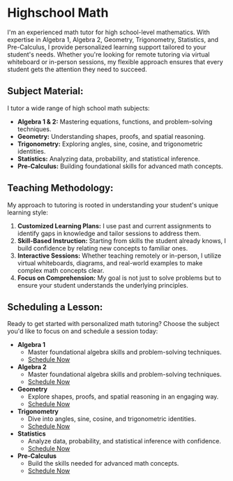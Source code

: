 
# Highschool Math

I'm an experienced math tutor for high school-level mathematics. With expertise
in Algebra 1, Algebra 2, Geometry, Trigonometry, Statistics, and Pre-Calculus,
I provide personalized learning support tailored to your student's needs.
Whether you're looking for remote tutoring via virtual whiteboard or in-person
sessions, my flexible approach ensures that every student gets the attention
they need to succeed.

## **Subject Material:**

I tutor a wide range of high school math subjects:
- **Algebra 1 & 2:** Mastering equations, functions, and problem-solving techniques.
- **Geometry:** Understanding shapes, proofs, and spatial reasoning.
- **Trigonometry:** Exploring angles, sine, cosine, and trigonometric identities.
- **Statistics:** Analyzing data, probability, and statistical inference.
- **Pre-Calculus:** Building foundational skills for advanced math concepts.

## **Teaching Methodology:**

My approach to tutoring is rooted in understanding your student's unique learning
style:
1. **Customized Learning Plans:** I use past and current assignments to identify gaps
in knowledge and tailor sessions to address them.
2. **Skill-Based Instruction:** Starting from skills the student already knows, I
build confidence by relating new concepts to familiar ones.
3. **Interactive Sessions:** Whether teaching remotely or in-person, I utilize virtual
whiteboards, diagrams, and real-world examples to make complex math concepts clear.
4. **Focus on Comprehension:** My goal is not just to solve problems but to ensure
your student understands the underlying principles.

## **Scheduling a Lesson:**
Ready to get started with personalized math tutoring? Choose the subject you'd like to
focus on and schedule a session today:

- **Algebra 1**
    - Master foundational algebra skills and problem-solving techniques.
    - <a href="/schedule?type=tutoring&subject=Highschool%20Maths%3A%20Algebra%201" class="btn btn-primary">Schedule Now</a>
- **Algebra 2**
    - Master foundational algebra skills and problem-solving techniques.
    - <a href="/schedule?type=tutoring&subject=Highschool%20Maths%3A%20Algebra%202" class="btn btn-primary">Schedule Now</a>
- **Geometry**
    - Explore shapes, proofs, and spatial reasoning in an engaging way.
    - <a href="/schedule?type=tutoring&subject=Highschool%20Maths%3A%20Geometry" class="btn btn-primary">Schedule Now</a>
- **Trigonometry**
    - Dive into angles, sine, cosine, and trigonometric identities.
    - <a href="/schedule?type=tutoring&subject=Highschool%20Maths%3A%20Trigonometry" class="btn btn-primary">Schedule Now</a>
- **Statistics**
    - Analyze data, probability, and statistical inference with confidence.
    - <a href="/schedule?type=tutoring&subject=Highschool%20Maths%3A%20Statistics" class="btn btn-primary">Schedule Now</a>
- **Pre-Calculus**
    - Build the skills needed for advanced math concepts.
    - <a href="/schedule?type=tutoring&subject=Highschool%20Maths%3A%20Pre-Calculus" class="btn btn-primary">Schedule Now</a>
